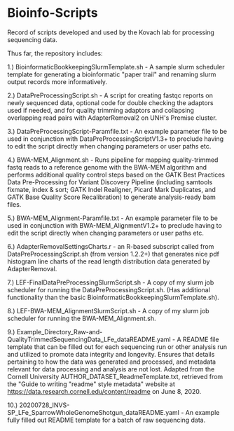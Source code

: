 # Bioinfo-Scripts
Record of scripts developed and used by the Kovach lab for processing sequencing data.

Thus far, the repository includes:

1.) BioinformaticBookkeepingSlurmTemplate.sh - A sample slurm scheduler template for generating a bioinformatic "paper trail" and renaming slurm output records more informatively.

2.) DataPreProcessingScript.sh - A script for creating fastqc reports on newly sequenced data, optional code for double checking the adaptors used if needed, and for quality trimming adaptors and collapsing overlapping read pairs with AdapterRemoval2 on UNH's Premise cluster.

3.) DataPreProcessingScript-Paramfile.txt -  An example parameter file to be used in conjunction with DataPreProcessingScriptV1.3+ to preclude having to edit the script directly when changing parameters or user paths etc.

4.) BWA-MEM_Alignment.sh - Runs pipeline for mapping quality-trimmed fastq reads to a reference genome with the BWA-MEM algorithm and performs additional quality control steps based on the GATK Best Practices Data Pre-Processing for Variant Discovery Pipeline (including samtools fixmate, index & sort; GATK Indel Realigner, Picard Mark Duplicates, and GATK Base Quality Score Recalibration) to generate analysis-ready bam files. 

5.) BWA-MEM_Alignment-Paramfile.txt - An example parameter file to be used in conjunction with BWA-MEM_AlignmentV1.2+ to preclude having to edit the script directly when changing parameters or user paths etc.

6.) AdapterRemovalSettingsCharts.r - an R-based subscript called from DataPreProcessingScript.sh (from version 1.2.2+) that generates nice pdf histogram line charts of the read length distribution data generated by AdapterRemoval.

7.) LEF-FinalDataPreProcessingSlurmScript.sh - A copy of my slurm job scheduler for running the DataPreProcessingScript.sh. (Has additional functionality than the basic BioinformaticBookkeepingSlurmTemplate.sh).

8.) LEF-BWA-MEM_AlignmentSlurmScript.sh - A copy of my slurm job scheduler for running the BWA-MEM_Alignment.sh.

9.) Example_Directory_Raw-and-QualityTrimmedSequencingData_LFe_dataREADME.yaml - A README file template that can be filled out for each sequencing run or other analysis run and utilized to promote data integrity and longevity. Ensures that details pertaining to how the data was generated and processed, and metadata relevant for data processing and analysis are not lost. Adapted from the Cornell University AUTHOR_DATASET_ReadmeTemplate.txt, retrieved from the "Guide to writing "readme" style metadata" website at https://data.research.cornell.edu/content/readme on June 8, 2020.

10.) 20200728_INVS-SP_LFe_SparrowWholeGenomeShotgun_dataREADME.yaml - An example fully filled out README template for a batch of raw sequencing data.
